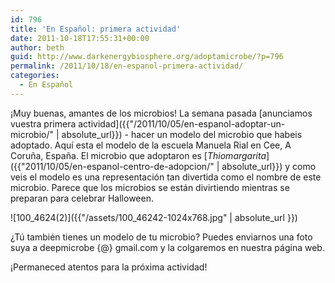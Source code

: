 ```yaml
---
id: 796
title: 'En Español: primera actividad'
date: 2011-10-18T17:55:31+00:00
author: beth
guid: http://www.darkenergybiosphere.org/adoptamicrobe/?p=796
permalink: /2011/10/18/en-espanol-primera-actividad/
categories:
  - En Español
---
```

¡Muy buenas, amantes de los microbios! La semana pasada [anunciamos vuestra primera actividad]({{"/2011/10/05/en-espanol-adoptar-un-microbio/" | absolute_url}}) - hacer un modelo del microbio que habeis adoptado. Aquí esta el modelo de la escuela Manuela Rial en Cee, A Coruña, España. El microbio que adoptaron es [_Thiomargarita_]({{"2011/10/05/en-espanol-centro-de-adopcion/" | absolute_url}}) y como veis el modelo es una representación tan divertida como el nombre de este microbio. Parece que los microbios se están divirtiendo mientras se preparan para celebrar Halloween.

![100_4624(2)]({{"/assets/100_46242-1024x768.jpg" | absolute_url }})

¿Tú también tienes un modelo de tu microbio? Puedes enviarnos una foto suya a deepmicrobe {@} gmail.com y la colgaremos en nuestra página web.

¡Permaneced atentos para la próxima actividad!
